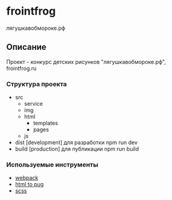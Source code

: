 # frointfrog
лягушкавобмороке.рф

## Описание
Проект - конкурс детских рисунков "лягушкавобмороке.рф", frointfrog.ru

### Структура проекта
* src
  - service
  - img
  - html
    - templates
    - pages
  - js
* dist [development] для разработки npm run dev
* build [production] для публикации npm run build

### Используемые инструменты
* [webpack](https://webpack.js.org/)
* [html to pug](https://html2jade.org/)
* [scss](https://sass-scss.ru/guide/)
